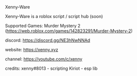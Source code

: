 Xenny-Ware 

Xenny-Ware is a roblox script / script hub (soon)

Supported Games:
Murder Mystery 2 (https://web.roblox.com/games/142823291/Murder-Mystery-2)

discord: https://discord.gg/NE3hNwNNAd

website: https://xenny.xyz

channel: https://youtube.com/c/xenny


credits:
xenny#8013 - scripting
Kiriot - esp lib
